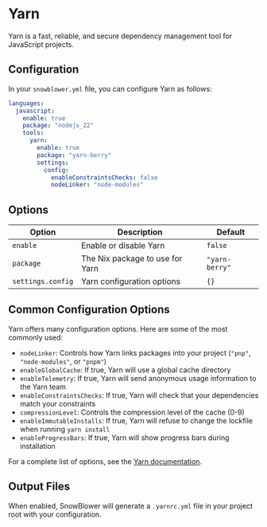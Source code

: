 # Yarn

Yarn is a fast, reliable, and secure dependency management tool for JavaScript projects.

## Configuration

In your `snowblower.yml` file, you can configure Yarn as follows:

```yaml
languages:
  javascript:
    enable: true
    package: "nodejs_22"
    tools:
      yarn:
        enable: true
        package: "yarn-berry"
        settings:
          config:
            enableConstraintsChecks: false
            nodeLinker: "node-modules"
```

## Options

| Option            | Description                     | Default        |
| ----------------- | ------------------------------- | -------------- |
| `enable`          | Enable or disable Yarn          | `false`        |
| `package`         | The Nix package to use for Yarn | `"yarn-berry"` |
| `settings.config` | Yarn configuration options      | `{}`           |

## Common Configuration Options

Yarn offers many configuration options. Here are some of the most commonly used:

- `nodeLinker`: Controls how Yarn links packages into your project (`"pnp"`, `"node-modules"`, or `"pnpm"`)
- `enableGlobalCache`: If true, Yarn will use a global cache directory
- `enableTelemetry`: If true, Yarn will send anonymous usage information to the Yarn team
- `enableConstraintsChecks`: If true, Yarn will check that your dependencies match your constraints
- `compressionLevel`: Controls the compression level of the cache (0-9)
- `enableImmutableInstalls`: If true, Yarn will refuse to change the lockfile when running `yarn install`
- `enableProgressBars`: If true, Yarn will show progress bars during installation

For a complete list of options, see the [Yarn documentation](https://yarnpkg.com/configuration/yarnrc).

## Output Files

When enabled, SnowBlower will generate a `.yarnrc.yml` file in your project root with your configuration.
